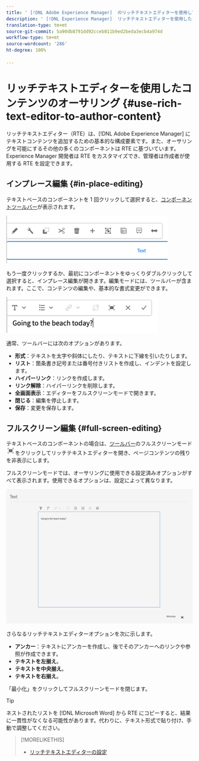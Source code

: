 ```yaml
---
title: ' [!DNL Adobe Experience Manager]  のリッチテキストエディターを使用して、コンテンツを作成します。'
description: ' [!DNL Experience Manager]  リッチテキストエディターを使用したコンテンツのオーサリング'
translation-type: tm+mt
source-git-commit: 5a90db8791dd92cceb811b9ed2beda3ecb4a974d
workflow-type: tm+mt
source-wordcount: '286'
ht-degree: 100%

---
```



# リッチテキストエディターを使用したコンテンツのオーサリング {#use-rich-text-editor-to-author-content}

リッチテキストエディター（RTE）は、[!DNL Adobe Experience Manager] にテキストコンテンツを追加するための基本的な構成要素です。また、オーサリングを可能にするその他の多くのコンポーネントは RTE に基づいています。Experience Manager 開発者は RTE をカスタマイズでき、管理者は作成者が使用する RTE を設定できます。

## インプレース編集 {#in-place-editing}

テキストベースのコンポーネントを 1 回クリックして選択すると、[コンポーネントツールバー](/help/sites-cloud/authoring/fundamentals/editing-content.md#component-toolbar)が表示されます。

![コンポーネントツールバー](/help/sites-cloud/authoring/assets/editing-component-toolbar.png)

もう一度クリックするか、最初にコンポーネントをゆっくりダブルクリックして選択すると、インプレース編集が開きます。編集モードには、ツールバーが含まれます。ここで、コンテンツの編集や、基本的な書式変更ができます。

![RTE を使用したインプレース編集](/help/sites-cloud/authoring/assets/rte-in-place-editing.png)

通常、ツールバーには次のオプションがあります。

* **形式**：テキストを太字や斜体にしたり、テキストに下線を引いたりします。
* **リスト**：箇条書き記号または番号付きリストを作成し、インデントを設定します。
* **ハイパーリンク**：リンクを作成します。
* **リンク解除**：ハイパーリンクを削除します。
* **全画面表示**：エディターをフルスクリーンモードで開きます。
* **閉じる**：編集を停止します。
* **保存**：変更を保存します。

## フルスクリーン編集 {#full-screen-editing}

テキストベースのコンポーネントの場合は、[ツールバー](/help/sites-cloud/authoring/fundamentals/editing-content.md#component-toolbar)のフルスクリーンモード ![RTE 全画面表示ボタン](/help/sites-cloud/authoring/assets/editing-full-screen.png)をクリックしてリッチテキストエディターを開き、ページコンテンツの残りを非表示にします。

フルスクリーンモードでは、オーサリングに使用できる設定済みオプションがすべて表示されます。使用できるオプションは、設定によって異なります。 <!--Full screen mode displays all the configured options that you can use for authoring. The availability of options [depends on the configuration](/help/sites-administering/rich-text-editor.md).-->

![フルスクリーンモードの RTE](/help/sites-cloud/authoring/assets/rte-full-screen.png)

さらなるリッチテキストエディターオプションを次に示します。

* **アンカー**：テキストにアンカーを作成し、後でそのアンカーへのリンクや参照が作成できます。
* **テキストを左揃え**。
* **テキストを中央揃え**。
* **テキストを右揃え**。

「最小化」をクリックしてフルスクリーンモードを閉じます。

>[!TIP]
>
>ネストされたリストを [!DNL Microsoft Word] から RTE にコピーすると、結果に一貫性がなくなる可能性があります。代わりに、テキスト形式で貼り付け、手動で調整してください。

>[!MORELIKETHIS]
>
>* [リッチテキストエディターの設定](/help/implementing/developing/extending/rich-text-editor.md)

